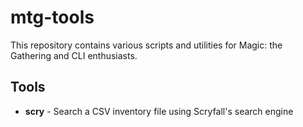 # mtg-tools

This repository contains various scripts and utilities for Magic: the Gathering and CLI enthusiasts.

## Tools

* **scry** - Search a CSV inventory file using Scryfall's search engine
